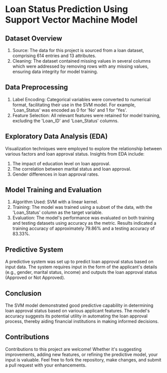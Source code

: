 # Loan Status Prediction Using Support Vector Machine Model
## Dataset Overview
1. Source: The data for this project is sourced from a loan dataset, comprising 614 entries and 13 attributes.
2. Cleaning: The dataset contained missing values in several columns which were addressed by removing rows with any missing values, ensuring data integrity for model training.
## Data Preprocessing
1. Label Encoding: Categorical variables were converted to numerical format, facilitating their use in the SVM model. For example, 'Loan_Status' was encoded as 0 for 'No' and 1 for 'Yes'.
2. Feature Selection: All relevant features were retained for model training, excluding the 'Loan_ID' and 'Loan_Status' columns.
## Exploratory Data Analysis (EDA)
Visualization techniques were employed to explore the relationship between various factors and loan approval status. Insights from EDA include:
1. The impact of education level on loan approval.
2. The correlation between marital status and loan approval.
3. Gender differences in loan approval rates.

## Model Training and Evaluation
1. Algorithm Used: SVM with a linear kernel.
2. Training: The model was trained using a subset of the data, with the 'Loan_Status' column as the target variable.
3. Evaluation: The model's performance was evaluated on both training and testing datasets using accuracy as the metric. Results indicated a training accuracy of approximately 79.86% and a testing accuracy of 83.33%.

## Predictive System
A predictive system was set up to predict loan approval status based on input data. The system requires input in the form of the applicant's details (e.g., gender, marital status, income) and outputs the loan approval status (Approved or Not Approved).

## Conclusion
The SVM model demonstrated good predictive capability in determining loan approval status based on various applicant features. The model's accuracy suggests its potential utility in automating the loan approval process, thereby aiding financial institutions in making informed decisions.

## Contributions
Contributions to this project are welcome! Whether it's suggesting improvements, adding new features, or refining the predictive model, your input is valuable. Feel free to fork the repository, make changes, and submit a pull request with your enhancements.
